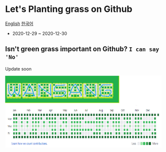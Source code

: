 # Let's Planting grass on Github

[English](./README.md) [한국어](./doc/README_kr.md)

- 2020-12-29 ~ 2020-12-30

## Isn't green grass important on Github? `I can say 'No'`

Update soon

![design](photo/design_1.png)

